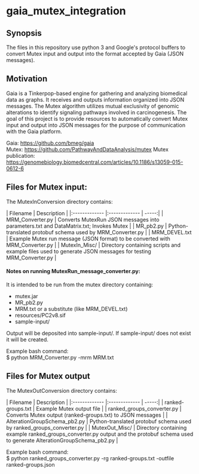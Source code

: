 # gaia_mutex_integration

## Synopsis
The files in this repository use python 3 and Google's protocol buffers to convert Mutex input and output into the format accepted by Gaia (JSON messages).

## Motivation
Gaia is a Tinkerpop-based engine for gathering and analyzing biomedical data as graphs. It receives and outputs information organized into JSON messages. The Mutex algorithm utilizes mutual exclusivity of genomic alterations to identify signaling pathways involved in carcinogenesis. The goal of this project is to provide resources to automatically convert Mutex input and output into JSON messages for the purpose of communication with the Gaia platform.

Gaia: https://github.com/bmeg/gaia  
Mutex: https://github.com/PathwayAndDataAnalysis/mutex
Mutex publication: https://genomebiology.biomedcentral.com/articles/10.1186/s13059-015-0612-6

## Files for Mutex input:
The MutexInConversion directory contains:  

| Filename        | Description           |
|:------------- |:------------- | -----:|
| MRM_Converter.py     | Converts MutexRun JSON messages into parameters.txt and DataMatrix.txt; Invokes Mutex |
| MR_pb2.py      | Python-translated protobuf schema used by MRM_Converter.py     |
| MRM_DEVEL.txt | Example Mutex run message (JSON format) to be converted with MRM_Converter.py      |
| MutexIn_Misc/ | Directory containing scripts and example files used to generate JSON messages for testing MRM_Converter.py |

#### Notes on running MutexRun_message_converter.py:
It is intended to be run from the mutex directory containing:  
- mutex.jar  
- MR_pb2.py  
- MRM.txt or a substitute (like MRM_DEVEL.txt)  
- resources/PC2v8.sif  
- sample-input/  

Output will be deposited into sample-input/. If sample-input/ does not exist it will be created.

Example bash command:  
$ python MRM_Converter.py -mrm MRM.txt

## Files for Mutex output
The MutexOutConversion directory contains:

| Filename        | Description           |
|:------------- |:------------- | -----:|
| ranked-groups.txt   | Example Mutex output file |
| ranked_groups_converter.py      | Converts Mutex output (ranked-groups.txt) to JSON messages     |
| AlterationGroupSchema_pb2.py | Python-translated protobuf schema used by ranked_groups_converter.py      |
| MutexOut_Misc/ | Directory containing example ranked_groups_converter.py output and the protobuf schema used to generate AlterationGroupSchema_pb2.py |

Example bash command:  
$ python ranked_groups_converter.py -rg ranked-groups.txt -outfile ranked-groups.json

